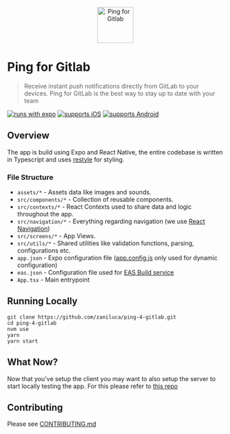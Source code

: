 <p align="center">
 <img src="https://user-images.githubusercontent.com/59318963/187087277-524b1e3b-b7cf-406c-8ed9-500a18c23867.png" alt="Ping for Gitlab" width="84" height="84">
</p>

# Ping for Gitlab

> Receive instant push notifications directly from GitLab to your devices. Ping for GitLab is the best way to stay up to date with your team

[![runs with expo](https://img.shields.io/badge/Runs%20with%20Expo-4630EB.svg?style=flat-square&logo=EXPO&labelColor=f3f3f3&logoColor=000)](https://github.com/expo/expo)
[![supports iOS](https://img.shields.io/badge/iOS-4630EB.svg?style=flat-square&logo=APPLE&labelColor=999999&logoColor=fff)](https://apps.apple.com/it/app/ping-for-gitlab/id1620904531)
[![supports Android](https://img.shields.io/badge/Android-4630EB.svg?style=flat-square&logo=ANDROID&labelColor=A4C639&logoColor=fff)](https://play.google.com/store/apps/details?id=com.zaniluca.ping4gitlab)

## Overview

The app is build using Expo and React Native, the entire codebase is written in Typescript and uses [restyle](https://github.com/Shopify/restyle) for styling.

### File Structure

- `assets/*` - Assets data like images and sounds.
- `src/components/*` - Collection of reusable components.
- `src/contexts/*` - React Contexts used to share data and logic throughout the app.
- `src/navigation/*` - Everything regarding navigation (we use [React Navigation](https://reactnavigation.org/))
- `src/screens/*` - App Views.
- `src/utils/*` - Shared utilities like validation functions, parsing, configurations etc.
- `app.json` - Expo configuration file ([app.config.js](app.config.js) only used for dynamic configuration)
- `eas.json` - Configuration file used for [EAS Build service](https://docs.expo.dev/build/introduction/)
- `App.tsx` - Main entrypoint

## Running Locally

```
git clone https://github.com/zaniluca/ping-4-gitlab.git
cd ping-4-gitlab
nvm use
yarn
yarn start
```

## What Now?

Now that you've setup the client you may want to also setup the server to start locally testing the app. For this please refer to [this repo](https://github.com/zaniluca/api-ping-4-gitlab)

## Contributing

Please see [CONTRIBUTING.md](CONTRIBUTING.md)
